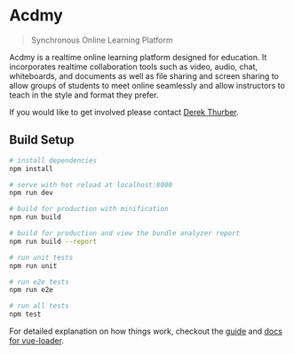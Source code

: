 # Acdmy

> Synchronous Online Learning Platform

Acdmy is a realtime online learning platform designed for education. It incorporates realtime collaboration tools such as video, audio, chat, whiteboards, and documents as well as file sharing and screen sharing to allow groups of students to meet online seamlessly and allow instructors to teach in the style and format they prefer.

If you would like to get involved please contact [Derek Thurber](https://dwthurber.com).

## Build Setup

``` bash
# install dependencies
npm install

# serve with hot reload at localhost:8080
npm run dev

# build for production with minification
npm run build

# build for production and view the bundle analyzer report
npm run build --report

# run unit tests
npm run unit

# run e2e tests
npm run e2e

# run all tests
npm test
```

For detailed explanation on how things work, checkout the [guide](http://vuejs-templates.github.io/webpack/) and [docs for vue-loader](http://vuejs.github.io/vue-loader).
